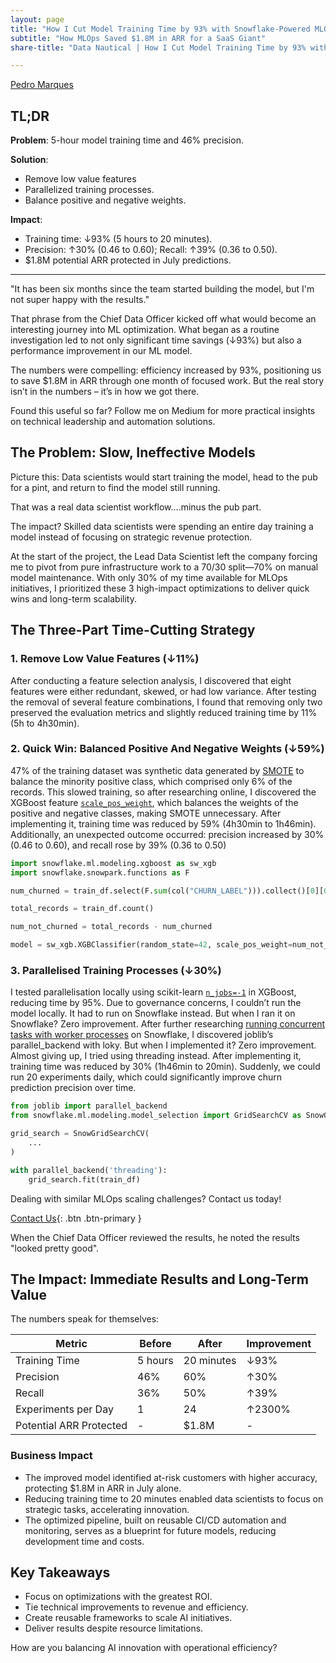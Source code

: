 ```yaml
---
layout: page
title: "How I Cut Model Training Time by 93% with Snowflake-Powered MLOps"
subtitle: "How MLOps Saved $1.8M in ARR for a SaaS Giant"
share-title: "Data Nautical | How I Cut Model Training Time by 93% with Snowflake-Powered MLOps"

---
```


<!--
Tags:
#MLOps #Snowflake #DataEngineering #MachineLearning #AI #CaseStudy #DataScience #Automation #TechLeadership #SaaS #ChurnPrediction
-->

[Pedro Marques](https://www.linkedin.com/in/paguasmar/)

## TL;DR
**Problem**: 5-hour model training time and 46% precision.

**Solution**:
- Remove low value features
- Parallelized training processes.
- Balance positive and negative weights.

**Impact**:
- Training time: ↓93% (5 hours to 20 minutes).
- Precision: ↑30% (0.46 to 0.60); Recall: ↑39% (0.36 to 0.50).
- $1.8M potential ARR protected in July predictions.

---

"It has been six months since the team started building the model, but I'm not super happy with the results."

That phrase from the Chief Data Officer kicked off what would become an interesting journey into ML optimization. What began as a routine investigation led to not only significant time savings (↓93%) but also a performance improvement in our ML model.

The numbers were compelling: efficiency increased by 93%, positioning us to save $1.8M in ARR through one month of focused work. But the real story isn’t in the numbers – it’s in how we got there.

Found this useful so far? Follow me on Medium for more practical insights on technical leadership and automation solutions.

## The Problem: Slow, Ineffective Models

Picture this: Data scientists would start training the model, head to the pub for a pint, and return to find the model still running.

That was a real data scientist workflow....minus the pub part.

The impact? Skilled data scientists were spending an entire day training a model instead of focusing on strategic revenue protection.

At the start of the project, the Lead Data Scientist left the company forcing me to pivot from pure infrastructure work to a 70/30 split—70% on manual model maintenance. With only 30% of my time available for MLOps initiatives, I prioritized these 3 high-impact optimizations to deliver quick wins and long-term scalability.

## The Three-Part Time-Cutting Strategy

### 1. Remove Low Value Features (↓11%)
After conducting a feature selection analysis, I discovered that eight features were either redundant, skewed, or had low variance. After testing the removal of several feature combinations, I found that removing only two preserved the evaluation metrics and slightly reduced training time by 11% (5h to 4h30min).

### 2. Quick Win: Balanced Positive And Negative Weights (↓59%)
47% of the training dataset was synthetic data generated by [SMOTE](https://imbalanced-learn.org/stable/references/generated/imblearn.over_sampling.SMOTE.html) to balance the minority positive class, which comprised only 6% of the records. This slowed training, so after researching online, I discovered the XGBoost feature [`scale_pos_weight`](https://xgboost.readthedocs.io/en/stable/tutorials/param_tuning.html#handle-imbalanced-dataset), which balances the weights of the positive and negative classes, making SMOTE unnecessary. After implementing it, training time was reduced by 59% (4h30min to 1h46min). Additionally, an unexpected outcome occurred: precision increased by 30% (0.46 to 0.60), and recall rose by 39% (0.36 to 0.50)

```python
import snowflake.ml.modeling.xgboost as sw_xgb
import snowflake.snowpark.functions as F

num_churned = train_df.select(F.sum(col("CHURN_LABEL"))).collect()[0][0]

total_records = train_df.count()

num_not_churned = total_records - num_churned

model = sw_xgb.XGBClassifier(random_state=42, scale_pos_weight=num_not_churned/num_churned)
```

### 3. Parallelised Training Processes (↓30%)
I tested parallelisation locally using scikit-learn [`n_jobs=-1`](https://scikit-learn.org/stable/computing/parallelism.html) in XGBoost, reducing time by 95%. Due to governance concerns, I couldn’t run the model locally. It had to run on Snowflake instead. But when I ran it on Snowflake? Zero improvement. After further researching [running concurrent tasks with worker processes](https://docs.snowflake.com/en/developer-guide/stored-procedure/python/procedure-python-examples) on Snowflake, I discovered joblib’s parallel_backend with loky. But when I implemented it? Zero improvement. Almost giving up, I tried using threading instead. After implementing it, training time was reduced by 30% (1h46min to 20min). Suddenly, we could run 20 experiments daily, which could significantly improve churn prediction precision over time.

```python
from joblib import parallel_backend
from snowflake.ml.modeling.model_selection import GridSearchCV as SnowGridSearchCV

grid_search = SnowGridSearchCV(
	...
)

with parallel_backend('threading'):
	grid_search.fit(train_df)
```

Dealing with similar MLOps scaling challenges? Contact us today!

[Contact Us](/contact){: .btn .btn-primary }

When the Chief Data Officer reviewed the results, he noted the results "looked pretty good".

## The Impact: Immediate Results and Long-Term Value
The numbers speak for themselves:

| **Metric**                | **Before**         | **After**          | **Improvement** |
|---------------------------|--------------------|--------------------|-----------------|
| Training Time             | 5 hours           | 20 minutes         | ↓93%           |
| Precision                 | 46%               | 60%                | ↑30%           |
| Recall                    | 36%               | 50%                | ↑39%           |
| Experiments per Day       | 1                 | 24                 | ↑2300%         |
| Potential ARR Protected   | -                 | $1.8M             | -              |


### Business Impact
- The improved model identified at-risk customers with higher accuracy, protecting $1.8M in ARR in July alone.
- Reducing training time to 20 minutes enabled data scientists to focus on strategic tasks, accelerating innovation.  
- The optimized pipeline, built on reusable CI/CD automation and monitoring, serves as a blueprint for future models, reducing development time and costs.

## Key Takeaways

- Focus on optimizations with the greatest ROI.  
- Tie technical improvements to revenue and efficiency.  
- Create reusable frameworks to scale AI initiatives.  
- Deliver results despite resource limitations.

How are you balancing AI innovation with operational efficiency?